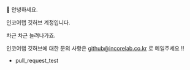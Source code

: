 👋 안녕하세요. 

인코어랩 깃허브 계정입니다.

차근 차근 늘려나가죠.

인코어랩 깃허브에 대한 문의 사항은 github@incorelab.co.kr 로 메일주세요 !!

- pull_request_test

